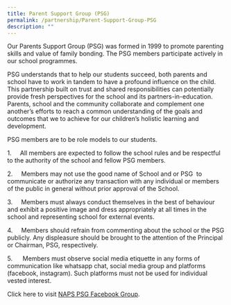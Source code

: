 ```yaml
---
title: Parent Support Group (PSG)
permalink: /partnership/Parent-Support-Group-PSG
description: ""
---
```

Our Parents Support Group (PSG) was formed in 1999 to promote parenting skills and value of family bonding. The PSG members participate actively in our school programmes.

  

PSG understands that to help our students succeed, both parents and school have to work in tandem to have a profound influence on the child. This partnership built on trust and shared responsibilities can potentially provide fresh perspectives for the school and its partners-in-education. Parents, school and the community collaborate and complement one another’s efforts to reach a common understanding of the goals and outcomes that we to achieve for our children’s holistic learning and development.

  

PSG members are to be role models to our students.

1.     All members are expected to follow the school rules and be respectful to the authority of the school and fellow PSG members.

2.     Members may not use the good name of School and or PSG  to communicate or authorize any transaction with any individual or members of the public in general without prior approval of the School.

3.     Members must always conduct themselves in the best of behaviour and exhibit a positive image and dress appropriately at all times in the school and representing school for external events.

4.     Members should refrain from commenting about the school or the PSG publicly. Any displeasure should be brought to the attention of the Principal or Chairman, PSG, respectively.

5.      Members must observe social media etiquette in any forms of communication like whatsapp chat, social media group and platforms (facebook, instagram). Such platforms must not be used for individual vested interest.

  

Click here to visit [NAPS PSG Facebook Group](https://www.facebook.com/groups/ALL.PSG/).

